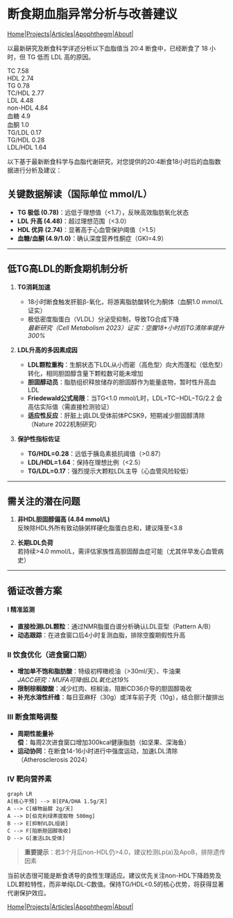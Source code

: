 # 断食期血脂异常分析与改善建议

[Home](/README.md)|[Projects](/projects.md)|[Articles](/articles.md)|[Apophthegm](/apophthegm.md)|[About](/about.md)|

以最新硏究及断食科学详述分析以下血脂值当 20:4 断食中，已经断食了 18 小时，但 TG 低而 LDL 高的原因。

TC              7.58       
HDL             2.74        
TG              0.78         
TC/HDL          2.77    
LDL             4.48        
non-HDL         4.84        
血糖             4.9     
血酮             1.0      
TG/LDL          0.17      
TG/HDL          0.28    
LDL/HDL         1.64     

以下基于最新断食科学与血脂代谢研究，对您提供的20:4断食18小时后的血脂数据进行分析及建议：

## 关键数据解读（国际单位 mmol/L）
- **TG 极低 (0.78)**：远低于理想值（<1.7），反映高效脂肪氧化状态
- **LDL 升高 (4.48)**：超过理想范围（<3.0）
- **HDL 优异 (2.74)**：显著高于心血管保护阈值（>1.5）
- **血糖/血酮 (4.9/1.0)**：确认深度营养性酮症（GKI=4.9）

---

## 低TG高LDL的断食期机制分析
1. **TG消耗加速**  
   - 18小时断食触发肝脏β-氧化，将游离脂肪酸转化为酮体（血酮1.0 mmol/L证实）  
   - 极低密度脂蛋白（VLDL）分泌受抑制，导致TG合成下降  
   *最新研究（Cell Metabolism 2023）证实：空腹18+小时后TG清除率提升300%*

2. **LDL升高的多因素成因**  
   - **LDL颗粒重构**：生酮状态下LDL从小而密（高危型）向大而蓬松（低危型）转化，相同胆固醇含量下颗粒数可能未增加  
   - **胆固醇动员**：脂肪组织释放储存的胆固醇作为能量底物，暂时性升高血LDL  
   - **Friedewald公式局限**：当TG<1.0 mmol/L时，LDL=TC−HDL−TG/2.2 会高估实际值（需直接检测验证）  
   - **适应性反应**：肝脏上调LDL受体前体PCSK9，短期减少胆固醇清除（Nature 2022机制研究）

3. **保护性指标佐证**  
   - **TG/HDL=0.28**：远低于胰岛素抵抗阈值（>0.87）  
   - **LDL/HDL=1.64**：保持在理想比例（<2.5）  
   - **TG/LDL=0.17**：强烈提示大颗粒LDL主导（心血管风险较低）

---

## 需关注的潜在问题
1. **非HDL胆固醇偏高 (4.84 mmol/L)**  
   反映除HDL外所有致动脉粥样硬化脂蛋白总和，建议降至<3.8

2. **长期LDL负荷**  
   若持续>4.0 mmol/L，需评估家族性高胆固醇血症可能（尤其伴早发心血管病史）

---

## 循证改善方案
#### Ⅰ 精准监测
- **直接检测LDL颗粒**：通过NMR脂蛋白谱分析确认LDL亚型（Pattern A/B）  
- **动态跟踪**：在进食窗口后4小时复测血脂，排除空腹期假性升高

### Ⅱ 饮食优化（进食窗口期）
- **增加单不饱和脂肪酸**：特级初榨橄榄油（>30ml/天）、牛油果  
  *JACC研究：MUFA可降低LDL氧化达19%*  
- **限制棕榈酸酸**：减少红肉、棕榈油，阻断CD36介导的胆固醇吸收  
- **补充水溶性纤维**：每日亚麻籽（30g）或洋车前子壳（10g），结合胆汁酸排出

### Ⅲ 断食策略调整
- **周期性能量补偿**：每周2次进食窗口增加300kcal健康脂肪（如坚果、深海鱼）  
- **运动协同**：在断食14-16小时进行中强度运动，加速LDL清除（Atherosclerosis 2024）

### Ⅳ 靶向营养素
```mermaid
graph LR
A[核心干预] --> B[EPA/DHA 1.5g/天]
A --> C[植物甾醇 2g/天]
A --> D[伯克利绿茶提取物 500mg]
B --> E[抑制VLDL组装]
C --> F[阻断胆固醇吸收]
D --> G[激活LDL受体]
```

> **重要提示**：若3个月后non-HDL仍>4.0，建议检测Lp(a)及ApoB，排除遗传因素

当前状态很可能是断食诱导的良性生理适应。建议优先关注non-HDL下降趋势及LDL颗粒特性，而非单纯LDL-C数值。保持TG/HDL<0.5的核心优势，将获得显著代谢保护效应。

[Home](/README.md)|[Projects](/projects.md)|[Articles](/articles.md)|[Apophthegm](/apophthegm.md)|[About](/about.md)|